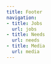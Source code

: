 ```yaml
---
title: Footer
navigation:
- title: Jobs
  url: jobs
- title: Needs
  url: needs
- title: Media
  url: media
---
```

